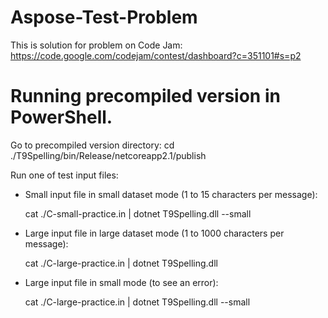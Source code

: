 # Aspose-Test-Problem

This is solution for problem on Code Jam:
https://code.google.com/codejam/contest/dashboard?c=351101#s=p2

# Running precompiled version in PowerShell.

Go to precompiled version directory:
    cd ./T9Spelling/bin/Release/netcoreapp2.1/publish

Run one of test input files:
- Small input file in small dataset mode (1 to 15 characters per message):

    cat ./C-small-practice.in | dotnet T9Spelling.dll --small

- Large input file in large dataset mode (1 to 1000 characters per message):

    cat ./C-large-practice.in | dotnet T9Spelling.dll

- Large input file in small mode (to see an error):

    cat ./C-large-practice.in | dotnet T9Spelling.dll --small
